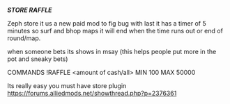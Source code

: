 ***STORE RAFFLE***

Zeph store it us a new paid mod to fig  bug with last  it has a timer of 5 minutes so surf and bhop maps it will end when the time runs out or end of round/map.

when someone bets its shows in msay
(this helps people put more in the pot and sneaky bets)

COMMANDS
!RAFFLE <amount of cash/all> MIN 100 MAX 50000

Its really easy you
must have store plugin
https://forums.alliedmods.net/showthread.php?p=2376361
